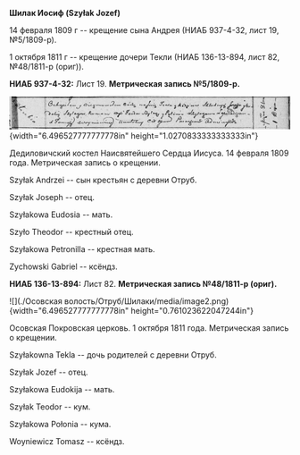 **Шилак Иосиф (Szyłak Jozef)**

14 февраля 1809 г -- крещение сына Андрея (НИАБ 937-4-32, лист 19,
№5/1809-р).

1 октября 1811 г -- крещение дочери Текли (НИАБ 136-13-894, лист 82,
№48/1811-р (ориг)).

**НИАБ 937-4-32:** Лист 19. **Метрическая запись №5/1809-р.**

![](./media/de6d3800b815ba20fcfd1d5c9c291a0f04fffd9e.png){width="6.496527777777778in"
height="1.0270833333333333in"}

Дедиловичский костел Наисвятейшего Сердца Иисуса. 14 февраля 1809 года.
Метрическая запись о крещении.

Szyłak Andrzei -- сын крестьян с деревни Отруб.

Szyłak Joseph -- отец.

Szyłakowa Eudosia -- мать.

Szyło Theodor -- крестный отец.

Szyłakowa Petronilla -- крестная мать.

Zychowski Gabriel -- ксёндз.

**НИАБ 136-13-894:** Лист 82. **Метрическая запись №48/1811-р (ориг).**

![](./Осовская волость/Отруб/Шилаки/media/image2.png){width="6.496527777777778in"
height="0.761023622047244in"}

Осовская Покровская церковь. 1 октября 1811 года. Метрическая запись о
крещении.

Szyłakowna Tekla -- дочь родителей с деревни Отруб.

Szyłak Jozef -- отец.

Szyłakowa Eudokija -- мать.

Szyłak Teodor -- кум.

Szyłakowa Połonia -- кума.

Woyniewicz Tomasz -- ксёндз.
